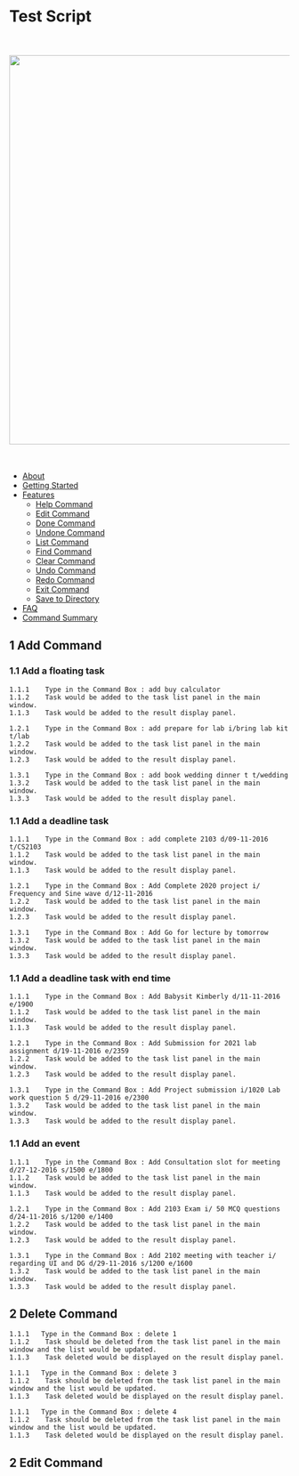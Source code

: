 <!--@@author A0143095H	-->

# Test Script 

<br><br>
<img src="images/Main.JPG" width="700"><br>
   <br><br>


* [About](#about)
* [Getting Started](#getting-started)
* [Features](#features)
    * [Help Command](#1-help-command)
    * [Edit Command](#4-edit-command)
    * [Done Command](#5-done-command)
    * [Undone Command](#6-undone-command)
    * [List Command](#7-list-command)
    * [Find Command](#8-find-command)
    * [Clear Command](#9-clear-command)
    * [Undo Command](#10-undo-command)
    * [Redo Command](#11-redo-command)
    * [Exit Command](#12-exiting-the-program-exit)
    * [Save to Directory](#13-saving-to-directory)
* [FAQ](#faq)
* [Command Summary](#command-summary)


## 1 Add Command <br>

### 1.1  Add a floating task <br>

    1.1.1    Type in the Command Box : add buy calculator 
    1.1.2    Task would be added to the task list panel in the main window.
    1.1.3    Task would be added to the result display panel.
    
    1.2.1    Type in the Command Box : add prepare for lab i/bring lab kit t/lab 
    1.2.2    Task would be added to the task list panel in the main window.
    1.2.3    Task would be added to the result display panel.
  
    1.3.1    Type in the Command Box : add book wedding dinner t t/wedding 
    1.3.2    Task would be added to the task list panel in the main window.
    1.3.3    Task would be added to the result display panel.


### 1.1  Add a deadline task <br>

    1.1.1    Type in the Command Box : add complete 2103 d/09-11-2016 t/CS2103
    1.1.2    Task would be added to the task list panel in the main window.
    1.1.3    Task would be added to the result display panel.
    
    1.2.1    Type in the Command Box : Add Complete 2020 project i/ Frequency and Sine wave d/12-11-2016
    1.2.2    Task would be added to the task list panel in the main window.
    1.2.3    Task would be added to the result display panel.
  
    1.3.1    Type in the Command Box : Add Go for lecture by tomorrow
    1.3.2    Task would be added to the task list panel in the main window.
    1.3.3    Task would be added to the result display panel.
    

### 1.1  Add a deadline task with end time <br>

    1.1.1    Type in the Command Box : Add Babysit Kimberly d/11-11-2016 e/1900
    1.1.2    Task would be added to the task list panel in the main window.
    1.1.3    Task would be added to the result display panel.
    
    1.2.1    Type in the Command Box : Add Submission for 2021 lab assignment d/19-11-2016 e/2359
    1.2.2    Task would be added to the task list panel in the main window.
    1.2.3    Task would be added to the result display panel.
  
    1.3.1    Type in the Command Box : Add Project submission i/1020 Lab work question 5 d/29-11-2016 e/2300
    1.3.2    Task would be added to the task list panel in the main window.
    1.3.3    Task would be added to the result display panel.


### 1.1  Add an event <br>

    1.1.1    Type in the Command Box : Add Consultation slot for meeting d/27-12-2016 s/1500 e/1800
    1.1.2    Task would be added to the task list panel in the main window.
    1.1.3    Task would be added to the result display panel.
    
    1.2.1    Type in the Command Box : Add 2103 Exam i/ 50 MCQ questions d/24-11-2016 s/1200 e/1400
    1.2.2    Task would be added to the task list panel in the main window.
    1.2.3    Task would be added to the result display panel.
  
    1.3.1    Type in the Command Box : Add 2102 meeting with teacher i/ regarding UI and DG d/29-11-2016 s/1200 e/1600
    1.3.2    Task would be added to the task list panel in the main window.
    1.3.3    Task would be added to the result display panel.


 
 ## 2 Delete Command <br>
 
    1.1.1   Type in the Command Box : delete 1
    1.1.2    Task should be deleted from the task list panel in the main window and the list would be updated.
    1.1.3    Task deleted would be displayed on the result display panel.
    
    1.1.1   Type in the Command Box : delete 3
    1.1.2    Task should be deleted from the task list panel in the main window and the list would be updated.
    1.1.3    Task deleted would be displayed on the result display panel.
    
    1.1.1   Type in the Command Box : delete 4
    1.1.2    Task should be deleted from the task list panel in the main window and the list would be updated.
    1.1.3    Task deleted would be displayed on the result display panel.
 
 
 ## 2 Edit Command <br>
 
 
